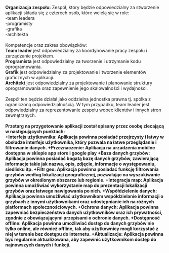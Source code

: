 <b>Organizacja zespołu:</b> 
Zespół, który będzie odpowiedzialny za stworzenie aplikacji składa się z czterech osób, które wcielą się w role: <br>
-team leadera <br>
-programisty<br>
-grafika<br>
-architekta 
<br><br>
Kompetencje oraz zakres obowiązków:
<br>
<b>Team leader</b> jest odpowiedzialny za koordynowanie pracy zespołu i zarządzanie projektem. <br>
<b>Programista</b> jest odpowiedzialny za tworzenie i utrzymanie kodu oprogramowania. <br>
<b>Grafik</b> jest odpowiedzialny za projektowanie i tworzenie elementów graficznych w aplikacji. <br>
<b>Architekt</b> jest odpowiedzialny za projektowanie i planowanie struktury oprogramowania oraz zapewnienie jego skalowalności i wydajności.<br>
<br>
Zespół ten będzie działał jako oddzielna jednostka prawna tj. spółka z ograniczoną odpowiedzialnością. W tym przypadku, team leader jest odpowiedzialny za reprezentowanie zespołu wobec klientów i innych stron zewnętrznych.
<br>
<br>
<b>Przetarg na przygotowanie aplikacji został opisany przez osobę zlecającą w następujących punktach:<b>
<br>
+Interfejs użytkownika: Aplikacja powinna posiadać przejrzysty i łatwy w obsłudze interfejs użytkownika, który pozwala na łatwe przeglądanie i filtrowanie danych.
+Przeznaczenie: Aplikacja na urzadzenia mobilne dostępna w sklepie app store i google play
+Baza danych grzybów: Aplikacja powinna posiadać bogatą bazę danych grzybów, zawierającą informacje takie jak nazwa, opis, zdjęcie, informacje o występowaniu, siedlisku itp.
+Filtr geo: Aplikacja powinna posiadać funkcję filtrowania grzybów według lokalizacji geograficznej, pozwalając na wyszukiwanie grzybów w określonym obszarze lub regionie.
+Integracja map: Aplikacja powinna umożliwiać wykorzystanie map do prezentacji lokalizacji grzybów oraz łatwego nawigowania po nich.
+Współdzielenie danych: Aplikacja powinna umożliwiać użytkownikom współdzielanie informacji o grzybach z innymi użytkownikami oraz udostępnianie ich na różnych platformach społecznościowych.
+Ochrona danych: Aplikacja powinna zapewniać bezpieczeństwo danych użytkowników oraz ich prywatności, zgodnie z obowiązującymi przepisami o ochronie danych.
+Dostępność offline: Aplikacja powinna umożliwiać dostęp do danych grzybów nie tylko online, ale również offline, tak aby użytkownicy mogli korzystać z niej w terenie bez dostępu do internetu.
+Aktualizacje: Aplikacja powinna być regularnie aktualizowana, aby zapewnić użytkownikom dostęp do najnowszych danych i funkcji.

